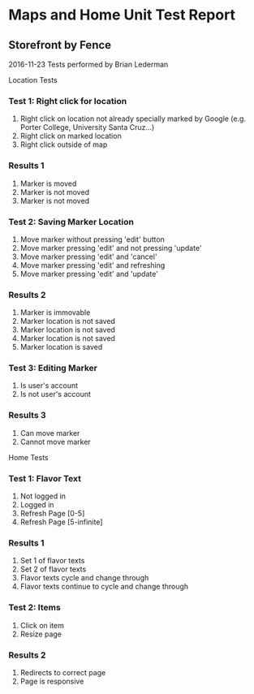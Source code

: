 # Maps and Home Unit Test Report
## Storefront by Fence
2016-11-23
Tests performed by Brian Lederman

Location Tests
### Test 1: Right click for location
1. Right click on location not already specially marked by Google (e.g. Porter College, University Santa Cruz...)
2. Right click on marked location
3. Right click outside of map

### Results 1
1. Marker is moved
2. Marker is not moved
3. Marker is not moved

### Test 2: Saving Marker Location
1. Move marker without pressing 'edit' button
2. Move marker pressing 'edit' and not pressing 'update'
3. Move marker pressing 'edit' and 'cancel' 
4. Move marker pressing 'edit' and refreshing
5. Move marker pressing 'edit' and 'update'

### Results 2
1. Marker is immovable
2. Marker location is not saved
3. Marker location is not saved
4. Marker location is not saved
5. Marker location is saved

### Test 3: Editing Marker
1. Is user's account
2. Is not user's account

### Results 3
1. Can move marker
2. Cannot move marker

Home Tests
### Test 1: Flavor Text
1. Not logged in
2. Logged in
3. Refresh Page [0-5]
4. Refresh Page [5-infinite]

### Results 1
1. Set 1 of flavor texts
2. Set 2 of flavor texts
3. Flavor texts cycle and change through
4. Flavor texts continue to cycle and change through

### Test 2: Items
1. Click on item
2. Resize page

### Results 2
1. Redirects to correct page
2. Page is responsive
